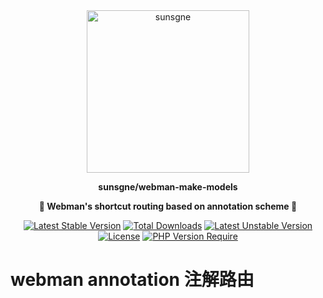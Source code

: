 <div align="center" style="border-radius: 50px">
    <img width="260px"  src="https://cdn.nine1120.cn/logo-i.png" alt="sunsgne">
</div>

**<p align="center">sunsgne/webman-make-models</p>**

**<p align="center">🐬 Webman's shortcut routing based on annotation scheme 🐬</p>**

<div align="center">

[![Latest Stable Version](http://poser.pugx.org/sunsgne/webman-make-models/v)](https://packagist.org/packages/sunsgne/webman-make-models)
[![Total Downloads](http://poser.pugx.org/sunsgne/webman-make-models/downloads)](https://packagist.org/packages/sunsgne/webman-make-models)
[![Latest Unstable Version](http://poser.pugx.org/sunsgne/webman-make-models/v/unstable)](https://packagist.org/packages/sunsgne/webman-make-models)
[![License](http://poser.pugx.org/sunsgne/webman-make-models/license)](https://packagist.org/packages/sunsgne/webman-make-models)
[![PHP Version Require](http://poser.pugx.org/sunsgne/webman-make-models/require/php)](https://packagist.org/packages/sunsgne/webman-make-models)

</div>

# webman  annotation 注解路由
